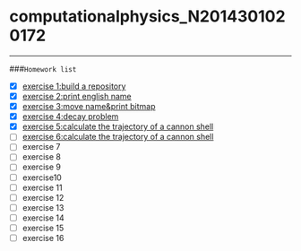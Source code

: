 # computationalphysics_N2014301020172
------
###`Homework list`

- [x] [exercise 1:build a repository](https://github.com/LuxAsteria/computationalphysics_N2014301020172)
- [x] [exercise 2:print english name](https://github.com/LuxAsteria/exercise-1)
- [x] [exercise 3:move name&print bitmap](https://github.com/LuxAsteria/exercise-2)
- [x] [exercise 4:decay problem](https://github.com/LuxAsteria/exercise-4)
- [x] [exercise 5:calculate the trajectory of a cannon shell](https://github.com/LuxAsteria/exercise5)
- [ ] [exercise 6:calculate the trajectory of a cannon shell](https://github.com/LuxAsteria/exercise-6)
- [ ] exercise 7
- [ ] exercise 8
- [ ] exercise 9
- [ ] exercise10
- [ ] exercise 11
- [ ] exercise 12
- [ ] exercise 13
- [ ] exercise 14
- [ ] exercise 15
- [ ] exercise 16
